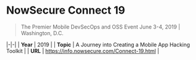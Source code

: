 # NowSecure Connect 19

> The Premier Mobile DevSecOps and OSS Event
> June 3-4, 2019 | Washington, D.C.

|-|-|
| **Year** | 2019 |
| **Topic** | A Journey into Creating a Mobile App Hacking Toolkit |
| **URL**  | https://info.nowsecure.com/Connect-19.html |
